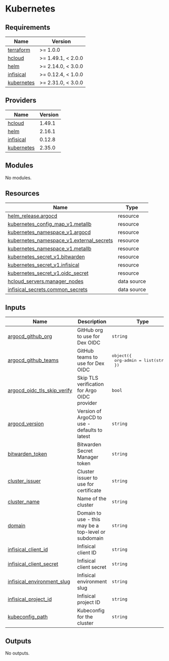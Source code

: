 # Kubernetes

<!-- BEGIN_TF_DOCS -->
## Requirements

| Name | Version |
|------|---------|
| <a name="requirement_terraform"></a> [terraform](#requirement\_terraform) | >= 1.0.0 |
| <a name="requirement_hcloud"></a> [hcloud](#requirement\_hcloud) | >= 1.49.1, < 2.0.0 |
| <a name="requirement_helm"></a> [helm](#requirement\_helm) | >= 2.14.0, < 3.0.0 |
| <a name="requirement_infisical"></a> [infisical](#requirement\_infisical) | >= 0.12.4, < 1.0.0 |
| <a name="requirement_kubernetes"></a> [kubernetes](#requirement\_kubernetes) | >= 2.31.0, < 3.0.0 |

## Providers

| Name | Version |
|------|---------|
| <a name="provider_hcloud"></a> [hcloud](#provider\_hcloud) | 1.49.1 |
| <a name="provider_helm"></a> [helm](#provider\_helm) | 2.16.1 |
| <a name="provider_infisical"></a> [infisical](#provider\_infisical) | 0.12.8 |
| <a name="provider_kubernetes"></a> [kubernetes](#provider\_kubernetes) | 2.35.0 |

## Modules

No modules.

## Resources

| Name | Type |
|------|------|
| [helm_release.argocd](https://registry.terraform.io/providers/hashicorp/helm/latest/docs/resources/release) | resource |
| [kubernetes_config_map_v1.metallb](https://registry.terraform.io/providers/hashicorp/kubernetes/latest/docs/resources/config_map_v1) | resource |
| [kubernetes_namespace_v1.argocd](https://registry.terraform.io/providers/hashicorp/kubernetes/latest/docs/resources/namespace_v1) | resource |
| [kubernetes_namespace_v1.external_secrets](https://registry.terraform.io/providers/hashicorp/kubernetes/latest/docs/resources/namespace_v1) | resource |
| [kubernetes_namespace_v1.metallb](https://registry.terraform.io/providers/hashicorp/kubernetes/latest/docs/resources/namespace_v1) | resource |
| [kubernetes_secret_v1.bitwarden](https://registry.terraform.io/providers/hashicorp/kubernetes/latest/docs/resources/secret_v1) | resource |
| [kubernetes_secret_v1.infisical](https://registry.terraform.io/providers/hashicorp/kubernetes/latest/docs/resources/secret_v1) | resource |
| [kubernetes_secret_v1.oidc_secret](https://registry.terraform.io/providers/hashicorp/kubernetes/latest/docs/resources/secret_v1) | resource |
| [hcloud_servers.manager_nodes](https://registry.terraform.io/providers/hetznercloud/hcloud/latest/docs/data-sources/servers) | data source |
| [infisical_secrets.common_secrets](https://registry.terraform.io/providers/infisical/infisical/latest/docs/data-sources/secrets) | data source |

## Inputs

| Name | Description | Type | Default | Required |
|------|-------------|------|---------|:--------:|
| <a name="input_argocd_github_org"></a> [argocd\_github\_org](#input\_argocd\_github\_org) | GitHub org to use for Dex OIDC | `string` | n/a | yes |
| <a name="input_argocd_github_teams"></a> [argocd\_github\_teams](#input\_argocd\_github\_teams) | GitHub teams to use for Dex OIDC | <pre>object({<br>    org-admin = list(string)<br>  })</pre> | n/a | yes |
| <a name="input_argocd_oidc_tls_skip_verify"></a> [argocd\_oidc\_tls\_skip\_verify](#input\_argocd\_oidc\_tls\_skip\_verify) | Skip TLS verification for Argo OIDC provider | `bool` | `false` | no |
| <a name="input_argocd_version"></a> [argocd\_version](#input\_argocd\_version) | Version of ArgoCD to use - defaults to latest | `string` | `null` | no |
| <a name="input_bitwarden_token"></a> [bitwarden\_token](#input\_bitwarden\_token) | Bitwarden Secret Manager token | `string` | n/a | yes |
| <a name="input_cluster_issuer"></a> [cluster\_issuer](#input\_cluster\_issuer) | Cluster issuer to use for certificate | `string` | `"letsencrypt-staging"` | no |
| <a name="input_cluster_name"></a> [cluster\_name](#input\_cluster\_name) | Name of the cluster | `string` | n/a | yes |
| <a name="input_domain"></a> [domain](#input\_domain) | Domain to use - this may be a top-level or subdomain | `string` | n/a | yes |
| <a name="input_infisical_client_id"></a> [infisical\_client\_id](#input\_infisical\_client\_id) | Infisical client ID | `string` | n/a | yes |
| <a name="input_infisical_client_secret"></a> [infisical\_client\_secret](#input\_infisical\_client\_secret) | Infisical client secret | `string` | n/a | yes |
| <a name="input_infisical_environment_slug"></a> [infisical\_environment\_slug](#input\_infisical\_environment\_slug) | Infisical environment slug | `string` | n/a | yes |
| <a name="input_infisical_project_id"></a> [infisical\_project\_id](#input\_infisical\_project\_id) | Infisical project ID | `string` | n/a | yes |
| <a name="input_kubeconfig_path"></a> [kubeconfig\_path](#input\_kubeconfig\_path) | Kubeconfig for the cluster | `string` | n/a | yes |

## Outputs

No outputs.
<!-- END_TF_DOCS -->
